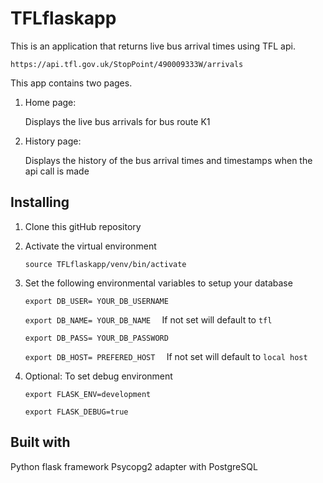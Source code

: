 # TFLflaskapp
This is an application that returns live bus arrival times using TFL api.

```https://api.tfl.gov.uk/StopPoint/490009333W/arrivals```

This app contains two pages.
   1. Home page:
   
      Displays the live bus arrivals for bus route K1
      
   2. History page:
   
      Displays the history of the bus arrival times and timestamps when the api call is made
      
      
## Installing

1. Clone this gitHub repository


2. Activate the virtual environment

   ```source TFLflaskapp/venv/bin/activate```
   

3. Set the following environmental variables to setup your database 

    ```export DB_USER= YOUR_DB_USERNAME ```

    ```export DB_NAME= YOUR_DB_NAME  ``` If not set will default to ```tfl```

    ```export DB_PASS= YOUR_DB_PASSWORD  ```

    ```export DB_HOST= PREFERED_HOST  ``` If not set will default to ```local host```


4. Optional: To set debug environment

   ```export FLASK_ENV=development ```
   
   ``` export FLASK_DEBUG=true ```
   
## Built with

Python flask framework
Psycopg2 adapter with PostgreSQL
